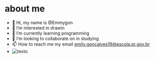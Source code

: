 # about me
- 👋 Hi, my name is @Emmygon
- 👀 I’m interested in drawin
- 🌱 I’m currently learning programming
- 💞️ I’m looking to collaborate on in studying
- 📫 How to reach me my email emily.goncalves19@escola.pr.gov.br
- ![texto](https://www.google.com/imgres?imgurl=https%3A%2F%2Fc.tenor.com%2FxSAz8x_2sPMAAAAC%2Few-we-bare-bears.gif&imgrefurl=https%3A%2F%2Ftenor.com%2Fview%2Few-we-bare-bears-thats-ugly-gif-10843822&tbnid=Lgcbyu9aB7TcIM&vet=12ahUKEwiAmt3pst33AhV5OLkGHVjTAzUQMygwegUIARDDAg..i&docid=hRExNEJ8-rUN7M&w=498&h=264&q=gif%20urso%20sem%20curso&ved=2ahUKEwiAmt3pst33AhV5OLkGHVjTAzUQMygwegUIARDDAg)

<!---
Emmygon/Emmygon is a ✨ special ✨ repository because its `README.md` (this file) appears on your GitHub profile.
You can click the Preview link to take a look at your changes.
--->
